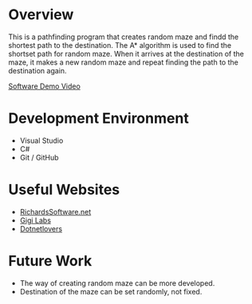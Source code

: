 # Overview

This is a pathfinding program that creates random maze and findd the shortest path to the destination. The A* algorithm is used to find the shortset path for random maze. When it arrives at the destination of the maze, it makes a new random maze and repeat finding the path to the destination again.  

[Software Demo Video](https://youtu.be/ZcunQ7tQjuo)

# Development Environment

- Visual Studio
- C#
- Git / GitHub


# Useful Websites

* [RichardsSoftware.net](http://richardssoftware.net/Home/Post/73)
* [Gigi Labs](https://gigi.nullneuron.net/gigilabs/a-pathfinding-example-in-c/)
* [Dotnetlovers](https://www.dotnetlovers.com/article/231/priority-queue)

# Future Work

* The way of creating random maze can be more developed.
* Destination of the maze can be set randomly, not fixed.
